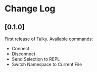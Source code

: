 # Change Log

## [0.1.0]
First release of Talky. Available commands:
* Connect
* Disconnect
* Send Selection to REPL
* Switch Namespace to Current File
